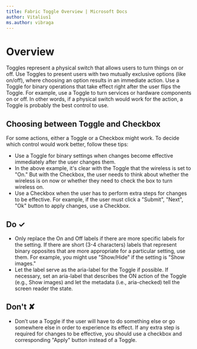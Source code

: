 ```yaml
---
title: Fabric Toggle Overview | Microsoft Docs
author: Vitalius1
ms.author: vibraga
---
```


# Overview
Toggles represent a physical switch that allows users to turn things on or off. Use Toggles to present users with two mutually exclusive options (like on/off), where choosing an option results in an immediate action. Use a Toggle for binary operations that take effect right after the user flips the Toggle. For example, use a Toggle to turn services or hardware components on or off. In other words, if a physical switch would work for the action, a Toggle is probably the best control to use.

## Choosing between Toggle and Checkbox

For some actions, either a Toggle or a Checkbox might work. To decide which control would work better, follow these tips:

- Use a Toggle for binary settings when changes become effective immediately after the user changes them.
- In the above example, it's clear with the Toggle that the wireless is set to "On." But with the Checkbox, the user needs to think about whether the wireless is on now or whether they need to check the box to turn wireless on.
- Use a Checkbox when the user has to perform extra steps for changes to be effective. For example, if the user must click a "Submit", "Next", "Ok" button to apply changes, use a Checkbox.


## Do &#10003;
- Only replace the On and Off labels if there are more specific labels for the setting. If there are short (3-4 characters) labels that represent binary opposites that are more appropriate for a particular setting, use them. For example, you might use "Show/Hide" if the setting is "Show images."
- Let the label serve as the aria-label for the Toggle if possible. If necessary, set an aria-label that describes the ON action of the Toggle (e.g., Show images) and let the metadata (i.e., aria-checked) tell the screen reader the state.


## Don't &#10008;
- Don’t use a Toggle if the user will have to do something else or go somewhere else in order to experience its effect. If any extra step is required for changes to be effective, you should use a checkbox and corresponding "Apply" button instead of a Toggle.